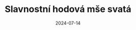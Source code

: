---
title: "Slavnostní hodová mše svatá"
type: event
date: 2024-07-14
day: 14
month: čvc
show: "Zveme všechny farníky a obyvatele Měnína na slavnostní hodovou mši svatou. Podpořme naší přítomností krojované a naplňme společně celý kostel."
---